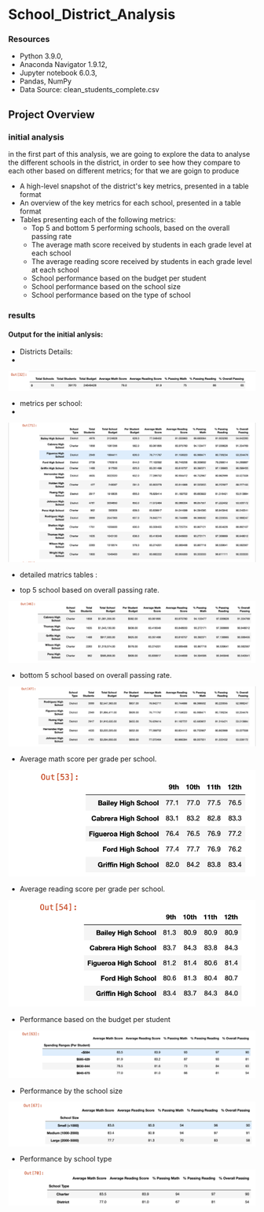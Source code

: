 # School_District_Analysis

### Resources
* Python 3.9.0, 
* Anaconda Navigator 1.9.12,
* Jupyter notebook 6.0.3,
* Pandas, NumPy
* Data Source: clean_students_complete.csv

## Project Overview

### initial analysis

in the first part of this analysis, we are going to explore the data to analyse the different schools in the district, in order to see how they compare to each other based on different metrics; for that we are goign to produce

- A high-level snapshot of the district's key metrics, presented in a table format
- An overview of the key metrics for each school, presented in a table format
- Tables presenting each of the following metrics: 
  * Top 5 and bottom 5 performing schools, based on the overall passing rate
  * The average math score received by students in each grade level at each school
  * The average reading score received by students in each grade level at each school
  * School performance based on the budget per student
  * School performance based on the school size 
  * School performance based on the type of school
 
 ### results 
#### Output for the initial anlysis:

- Districts Details:
- 
![picture](Images/1.png)
- metrics per school: 
- 
![picture](Images/2.png)
- detailed matrics tables :

* top 5 school based on overall passing rate.

![picture](Images/3.png) 
* bottom 5 school based on overall passing rate.

![picture](Images/4.png)
* Average math score per grade per school.

![picture](Images/5.png)
* Average reading score per grade per school.

![picture](Images/6.png)
* Performance based on the budget per student

![picture](Images/7.png)
* Performance by the school size 

![picture](Images/8.png)
* Performance by school type

![picture](Images/9.png)
